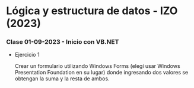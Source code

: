 # Lógica y estructura de datos - IZO (2023)

### Clase 01-09-2023 - Inicio con VB.NET

-   Ejercicio 1

    Crear un formulario utilizando Windows Forms (elegí usar Windows Presentation Foundation en su lugar) donde ingresando dos valores se obtengan la suma y la resta de ambos.
